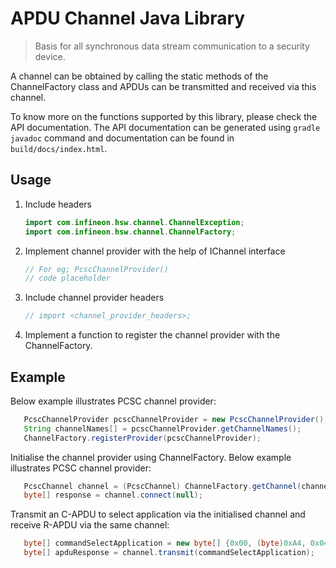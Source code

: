 # APDU Channel Java Library

> Basis for all synchronous data stream communication to a security device.

A channel can be obtained by calling the static methods of the ChannelFactory class and APDUs can be transmitted and received via this channel.

To know more on the functions supported by this library, please check the API documentation. The API documentation can be generated using `gradle javadoc` command and documentation can be found in `build/docs/index.html`.

## Usage

1. Include headers

   ```java
   import com.infineon.hsw.channel.ChannelException;
   import com.infineon.hsw.channel.ChannelFactory;
   ```

2. Implement channel provider with the help of IChannel interface

   ```java
   // For eg; PcscChannelProvider()
   // code placeholder
   ```

3. Include channel provider headers

   ```java
   // import <channel_provider_headers>;
   ```

4. Implement a function to register the channel provider with the ChannelFactory.

## Example

Below example illustrates PCSC channel provider:

```java
   PcscChannelProvider pcscChannelProvider = new PcscChannelProvider();
   String channelNames[] = pcscChannelProvider.getChannelNames();
   ChannelFactory.registerProvider(pcscChannelProvider);
```

Initialise the channel provider using ChannelFactory. Below example illustrates PCSC channel provider:

```java
   PcscChannel channel = (PcscChannel) ChannelFactory.getChannel(channelNames[selectedChannelIndex]);
   byte[] response = channel.connect(null);
```

Transmit an C-APDU to select application via the initialised channel and receive R-APDU via the same channel:

```java
   byte[] commandSelectApplication = new byte[] {0x00, (byte)0xA4, 0x04, 0x00, 0x07, (byte) 0xD2, 0x76,0x00, 0x00, (byte)0x85, 0x01, 0x01, 0x00};
   byte[] apduResponse = channel.transmit(commandSelectApplication);
```
